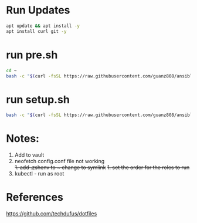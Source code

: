 # Run Updates
```bash
apt update && apt install -y  
apt install curl git -y  
```
# run pre.sh
```bash
cd ~  
bash -c "$(curl -fsSL https://raw.githubusercontent.com/guanz808/ansible/upgrade/pre.sh)"
``` 
# run setup.sh
```bash
bash -c "$(curl -fsSL https://raw.githubusercontent.com/guanz808/ansible/upgrade/setup)"
```

# Notes:
1. Add <userName> to vault
1. neofetch config.conf file not working  
~~1. add .zshenv to ~ change to symlink~~
~~1. set the order for the roles to run~~
1. kubectl - run as root  

# References
https://github.com/techdufus/dotfiles